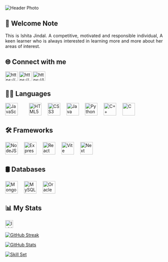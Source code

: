<img src="https://media.licdn.com/dms/image/v2/D5616AQFMcmLllMUWew/profile-displaybackgroundimage-shrink_350_1400/profile-displaybackgroundimage-shrink_350_1400/0/1725685158450?e=1740614400&v=beta&t=J_i-CwwtEUzFM4GhleXe29Kh3MzLp778WjTPV1pCka0" alt="Header Photo" />
<h2 align="justify">👋 Welcome Note</h2>
<!-- <img align="right" src="https://user-images.githubusercontent.com/102985224/211582827-8fd748d6-9181-4c5f-a620-76168b861a4d.gif" alt="Coder" width="150" /> -->
<div align="justify">
	<p>This is Ishita Jindal. A competitive, motivated and responsible individual, A keen learner who is always interested in learning more and more about her areas of interest.</p>
</div>
<h2 align="left">🌐 Connect with me</h2>
<p align="left">
<a href="https://www.linkedin.com/in/ishijindal/" target="blank"><img align="center" src="https://raw.githubusercontent.com/rahuldkjain/github-profile-readme-generator/master/src/images/icons/Social/linked-in-alt.svg" alt="https://www.linkedin.com/in/ishijindal/" height="30" width="40" /></a>
<a href="https://www.instagram.com/_ishiita__/" target="blank"><img align="center" src="https://raw.githubusercontent.com/rahuldkjain/github-profile-readme-generator/master/src/images/icons/Social/instagram.svg" alt="https://www.instagram.com/_ishiita__/" height="30" width="40" /></a>
<a href="https://leetcode.com/u/ishijindal1310/" target="blank"><img align="center" src="https://raw.githubusercontent.com/rahuldkjain/github-profile-readme-generator/master/src/images/icons/Social/leet-code.svg" alt="https://leetcode.com/u/ishijindal1310/" height="30" width="40" /></a>
</p>

<h2 align="justify">🧑‍💻 Languages</h2>
<div align="left">
	<img src="https://cdn.jsdelivr.net/gh/devicons/devicon/icons/javascript/javascript-original.svg" height="40" alt="JavaScript" />
	<img width="12" />
	<img width="12" />
	<img src="https://cdn.jsdelivr.net/gh/devicons/devicon/icons/html5/html5-original.svg" height="40" alt="HTML5" />
	<img width="12" />
	<img src="https://cdn.jsdelivr.net/gh/devicons/devicon/icons/css3/css3-original.svg" height="40" alt="CSS3" />
	<img width="12" />
	<img src="https://cdn.jsdelivr.net/gh/devicons/devicon/icons/java/java-original.svg" height="40" alt="Java" />
	<img width="12" />
	<img src="https://cdn.jsdelivr.net/gh/devicons/devicon/icons/python/python-original.svg" height="40" alt="Python" />
	<img width="12" />
	<img src="https://cdn.jsdelivr.net/gh/devicons/devicon/icons/cplusplus/cplusplus-original.svg" height="40" alt="C++" />
	<img width="12" />
	<img src="https://cdn.jsdelivr.net/gh/devicons/devicon/icons/c/c-original.svg" height="40" alt="C" />
	<img width="12" />
</div>
<h2 align="justify">🛠 Frameworks</h2>
<div align="justify">
	<img src="https://cdn.jsdelivr.net/gh/devicons/devicon/icons/nodejs/nodejs-original.svg" height="40" alt="NodeJS" />
	<img width="12" />
	<img src="https://cdn.jsdelivr.net/gh/devicons/devicon/icons/express/express-original.svg" height="40" alt="Express" />
	<img width="12" />
	<img src="https://cdn.jsdelivr.net/gh/devicons/devicon/icons/react/react-original.svg" height="40" alt="React" />
	<img width="12" />
	<img src="https://cdn.jsdelivr.net/gh/devicons/devicon/icons/vitejs/vitejs-original.svg" height="40" alt="Vite" />
	<img width="12" />
	<!-- <img src="https://cdn.jsdelivr.net/gh/devicons/devicon/icons/flutter/flutter-original.svg" height="40" alt="Flutter" />
	<img width="12" /> -->
	<img src="https://cdn.jsdelivr.net/gh/devicons/devicon/icons/nextjs/nextjs-original.svg" height="40" alt="Next" />
	<img width="12" />
</div>
<h2 align="justify">🛢 Databases</h2>
<div align="justify">
	<img src="https://cdn.jsdelivr.net/gh/devicons/devicon/icons/mongodb/mongodb-original.svg" height="40" alt="MongoDB" />
	<img width="12" />
	<img src="https://cdn.jsdelivr.net/gh/devicons/devicon/icons/mysql/mysql-original.svg" height="40" alt="MySQL" />
	<img width="12" />
	<img src="https://cdn.jsdelivr.net/gh/devicons/devicon/icons/oracle/oracle-original.svg" height="40" alt="Oracle" />
	<img width="12" />
</div>

<h2 align="justify">📊 My Stats</h2>
<div align="justify">
	<p> <img src="https://komarev.com/ghpvc/?username=Ishitajindal1310&label=Profile%20views&color=0e75b6&style=flat" alt="Ishitajindal1310" height="25" /> </p>
	<!--<p>-->
	<!--	<a href="https://github.com/ryo-ma/github-profile-trophy">-->
	<!--		<img src="https://github-profile-trophy.vercel.app/?username=Ishitajindal1310&theme=monokai&bg_color=151515&margin-w=15" alt="GitHub Trophies" />-->
	<!--	</a>-->
	<!--</p>-->
	<p>
		<a href="https://git.io/streak-stats">
			<img src="https://streak-stats.demolab.com?user=Ishitajindal1310&theme=dark&border_radius=10&date_format=j%20M%5B%20Y%5D" alt="GitHub Streak" />
		</a>
	</p>
	<p>
		<a href="https://github.com/anuraghazra/github-readme-stats">
			<img src="https://github-readme-stats.vercel.app/api?username=Ishitajindal1310&theme=gruvbox&bg_color=151515&show_icons=true&locale=en" alt="GitHub Stats" />
		</a>
	</p>
	<p>
		<a href="https://github.com/anuraghazra/github-readme-stats">
			<img
				src="https://github-readme-stats.vercel.app/api/top-langs?username=Ishitajindal1310&exclude_repo=Health-Elevator&theme=monokai&title_color=fff&bg_color=151515&show_icons=true&locale=en&layout=compact"
				alt="Skill Set"
			/>
		</a>
	</p>
</div>
